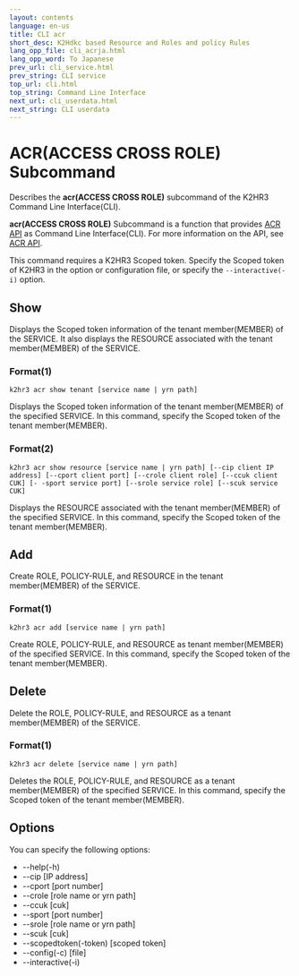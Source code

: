 ```yaml
---
layout: contents
language: en-us
title: CLI acr
short_desc: K2Hdkc based Resource and Roles and policy Rules
lang_opp_file: cli_acrja.html
lang_opp_word: To Japanese
prev_url: cli_service.html
prev_string: CLI service
top_url: cli.html
top_string: Command Line Interface
next_url: cli_userdata.html
next_string: CLI userdata
---
```


# ACR(ACCESS CROSS ROLE) Subcommand
Describes the **acr(ACCESS CROSS ROLE)** subcommand of the K2HR3 Command Line Interface(CLI).

**acr(ACCESS CROSS ROLE)** Subcommand is a function that provides [ACR API](api_acr.html) as Command Line Interface(CLI).
For more information on the API, see [ACR API](api_acr.html).

This command requires a K2HR3 Scoped token. Specify the Scoped token of K2HR3 in the option or configuration file, or specify the `--interactive(-i)` option.

## Show
Displays the Scoped token information of the tenant member(MEMBER) of the SERVICE.
It also displays the RESOURCE associated with the tenant member(MEMBER) of the SERVICE.

### Format(1)
```
k2hr3 acr show tenant [service name | yrn path]
```
Displays the Scoped token information of the tenant member(MEMBER) of the specified SERVICE.
In this command, specify the Scoped token of the tenant member(MEMBER).

### Format(2)
```
k2hr3 acr show resource [service name | yrn path] [--cip client IP address] [--cport client port] [--crole client role] [--ccuk client CUK] [- -sport service port] [--srole service role] [--scuk service CUK]
```
Displays the RESOURCE associated with the tenant member(MEMBER) of the specified SERVICE.
In this command, specify the Scoped token of the tenant member(MEMBER).

## Add
Create ROLE, POLICY-RULE, and RESOURCE in the tenant member(MEMBER) of the SERVICE.

### Format(1)
```
k2hr3 acr add [service name | yrn path]
```
Create ROLE, POLICY-RULE, and RESOURCE as tenant member(MEMBER) of the specified SERVICE.
In this command, specify the Scoped token of the tenant member(MEMBER).

## Delete
Delete the ROLE, POLICY-RULE, and RESOURCE as a tenant member(MEMBER) of the SERVICE.

### Format(1)
```
k2hr3 acr delete [service name | yrn path]
```
Deletes the ROLE, POLICY-RULE, and RESOURCE as a tenant member(MEMBER) of the specified SERVICE.
In this command, specify the Scoped token of the tenant member(MEMBER).

## Options
You can specify the following options:
- -\-help(-h)
- -\-cip [IP address]
- -\-cport [port number]
- -\-crole [role name or yrn path]
- -\-ccuk [cuk]
- -\-sport [port number]
- -\-srole [role name or yrn path]
- -\-scuk [cuk]
- -\-scopedtoken(-token) [scoped token]
- -\-config(-c) [file]
- -\-interactive(-i)
